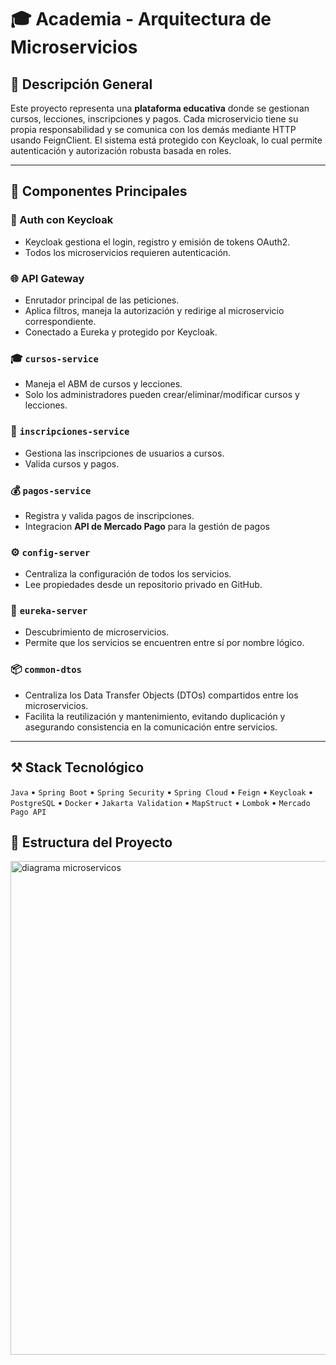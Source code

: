 # 🎓 Academia - Arquitectura de Microservicios  
## 📖 Descripción General

Este proyecto representa una **plataforma educativa** donde se gestionan cursos, lecciones, inscripciones y pagos. Cada microservicio tiene su propia responsabilidad y se comunica con los demás mediante HTTP usando FeignClient. El sistema está protegido con Keycloak, lo cual permite autenticación y autorización robusta basada en roles.

---

## 🧩 Componentes Principales

### 🔐 Auth con Keycloak
- Keycloak gestiona el login, registro y emisión de tokens OAuth2.
- Todos los microservicios requieren autenticación.

### 🌐 API Gateway
- Enrutador principal de las peticiones.
- Aplica filtros, maneja la autorización y redirige al microservicio correspondiente.
- Conectado a Eureka y protegido por Keycloak.

### 🎓 `cursos-service`
- Maneja el ABM de cursos y lecciones.
- Solo los administradores pueden crear/eliminar/modificar cursos y lecciones.

### 📝 `inscripciones-service`
- Gestiona las inscripciones de usuarios a cursos.
- Valida cursos y pagos.

### 💰 `pagos-service`
- Registra y valida pagos de inscripciones.
- Integracion **API de Mercado Pago** para la gestión de pagos

### ⚙️ `config-server`
- Centraliza la configuración de todos los servicios.
- Lee propiedades desde un repositorio privado en GitHub.

### 🧭 `eureka-server`
- Descubrimiento de microservicios.
- Permite que los servicios se encuentren entre sí por nombre lógico.

### 📦 `common-dtos`
- Centraliza los Data Transfer Objects (DTOs) compartidos entre los microservicios.
- Facilita la reutilización y mantenimiento, evitando duplicación y asegurando consistencia en la comunicación entre servicios.

---

## ⚒️ Stack Tecnológico

`Java` • `Spring Boot` • `Spring Security` • `Spring Cloud` • `Feign` • `Keycloak` • `PostgreSQL` • `Docker` • `Jakarta Validation` • `MapStruct` • `Lombok` • `Mercado Pago API`

## 📂 Estructura del Proyecto

<img width="790" alt="diagrama microservicos" src="https://github.com/user-attachments/assets/8ad9dbdf-c4f8-4b37-a0c6-1b069ff070ff" />

